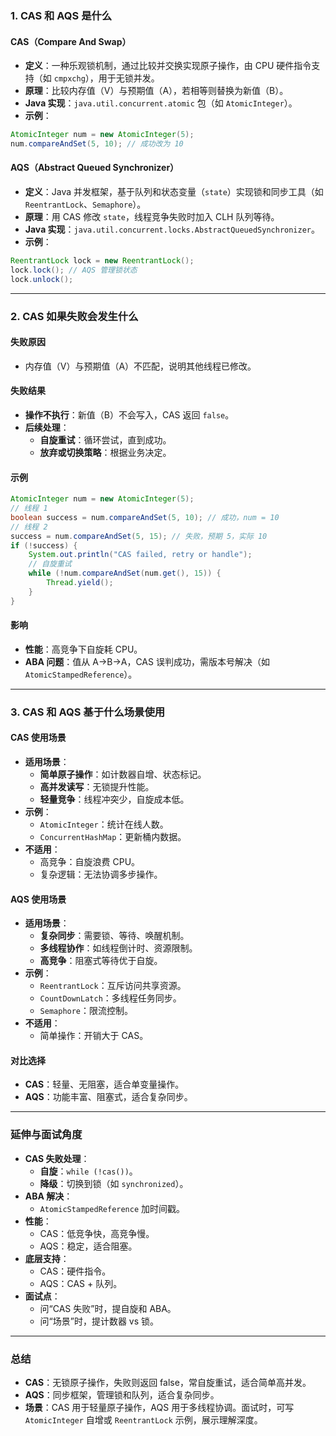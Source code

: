 
### 1. CAS 和 AQS 是什么
#### CAS（Compare And Swap）
- **定义**：一种乐观锁机制，通过比较并交换实现原子操作，由 CPU 硬件指令支持（如 `cmpxchg`），用于无锁并发。
- **原理**：比较内存值（V）与预期值（A），若相等则替换为新值（B）。
- **Java 实现**：`java.util.concurrent.atomic` 包（如 `AtomicInteger`）。
- **示例**：
```java
AtomicInteger num = new AtomicInteger(5);
num.compareAndSet(5, 10); // 成功改为 10
```

#### AQS（Abstract Queued Synchronizer）
- **定义**：Java 并发框架，基于队列和状态变量（`state`）实现锁和同步工具（如 `ReentrantLock`、`Semaphore`）。
- **原理**：用 CAS 修改 `state`，线程竞争失败时加入 CLH 队列等待。
- **Java 实现**：`java.util.concurrent.locks.AbstractQueuedSynchronizer`。
- **示例**：
```java
ReentrantLock lock = new ReentrantLock();
lock.lock(); // AQS 管理锁状态
lock.unlock();
```

---

### 2. CAS 如果失败会发生什么
#### 失败原因
- 内存值（V）与预期值（A）不匹配，说明其他线程已修改。

#### 失败结果
- **操作不执行**：新值（B）不会写入，CAS 返回 `false`。
- **后续处理**：
  - **自旋重试**：循环尝试，直到成功。
  - **放弃或切换策略**：根据业务决定。

#### 示例
```java
AtomicInteger num = new AtomicInteger(5);
// 线程 1
boolean success = num.compareAndSet(5, 10); // 成功，num = 10
// 线程 2
success = num.compareAndSet(5, 15); // 失败，预期 5，实际 10
if (!success) {
    System.out.println("CAS failed, retry or handle");
    // 自旋重试
    while (!num.compareAndSet(num.get(), 15)) {
        Thread.yield();
    }
}
```

#### 影响
- **性能**：高竞争下自旋耗 CPU。
- **ABA 问题**：值从 A->B->A，CAS 误判成功，需版本号解决（如 `AtomicStampedReference`）。

---

### 3. CAS 和 AQS 基于什么场景使用
#### CAS 使用场景
- **适用场景**：
  - **简单原子操作**：如计数器自增、状态标记。
  - **高并发读写**：无锁提升性能。
  - **轻量竞争**：线程冲突少，自旋成本低。
- **示例**：
  - `AtomicInteger`：统计在线人数。
  - `ConcurrentHashMap`：更新桶内数据。
- **不适用**：
  - 高竞争：自旋浪费 CPU。
  - 复杂逻辑：无法协调多步操作。

#### AQS 使用场景
- **适用场景**：
  - **复杂同步**：需要锁、等待、唤醒机制。
  - **多线程协作**：如线程倒计时、资源限制。
  - **高竞争**：阻塞式等待优于自旋。
- **示例**：
  - `ReentrantLock`：互斥访问共享资源。
  - `CountDownLatch`：多线程任务同步。
  - `Semaphore`：限流控制。
- **不适用**：
  - 简单操作：开销大于 CAS。

#### 对比选择
- **CAS**：轻量、无阻塞，适合单变量操作。
- **AQS**：功能丰富、阻塞式，适合复杂同步。

---

### 延伸与面试角度
- **CAS 失败处理**：
  - **自旋**：`while (!cas())`。
  - **降级**：切换到锁（如 `synchronized`）。
- **ABA 解决**：
  - `AtomicStampedReference` 加时间戳。
- **性能**：
  - CAS：低竞争快，高竞争慢。
  - AQS：稳定，适合阻塞。
- **底层支持**：
  - CAS：硬件指令。
  - AQS：CAS + 队列。
- **面试点**：
  - 问“CAS 失败”时，提自旋和 ABA。
  - 问“场景”时，提计数器 vs 锁。

---

### 总结
- **CAS**：无锁原子操作，失败则返回 false，常自旋重试，适合简单高并发。
- **AQS**：同步框架，管理锁和队列，适合复杂同步。
- **场景**：CAS 用于轻量原子操作，AQS 用于多线程协调。面试时，可写 `AtomicInteger` 自增或 `ReentrantLock` 示例，展示理解深度。